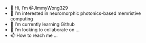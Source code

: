- 👋 Hi, I’m @JimmyWong329
- 👀 I’m interested in neuromorphic photonics-based memristive computing
- 🌱 I’m currently learning Github
- 💞️ I’m looking to collaborate on ...
- 📫 How to reach me ...

<!---
JimmyWong329/JimmyWong329 is a ✨ special ✨ repository because its `README.md` (this file) appears on your GitHub profile.
You can click the Preview link to take a look at your changes.
--->

